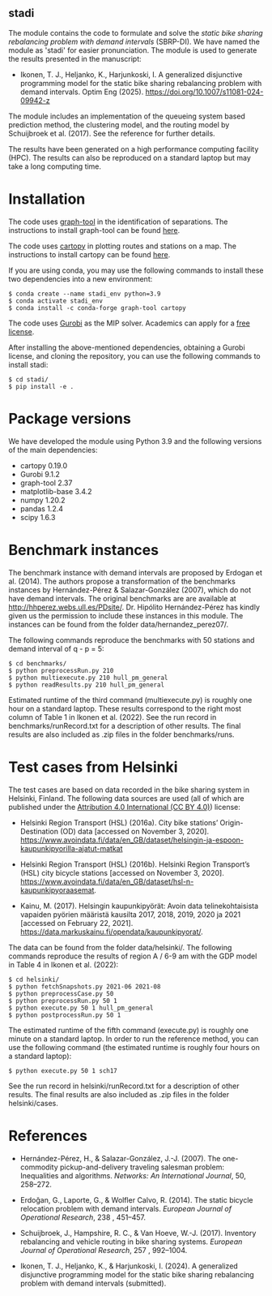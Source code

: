 stadi
--------

The module contains the code to formulate and solve the *static bike sharing rebalancing problem with demand intervals* (SBRP-DI). We have named the module as 'stadi' for easier pronunciation. The module is used to generate the results presented in the manuscript:

- Ikonen, T. J., Heljanko, K., Harjunkoski, I. A generalized disjunctive programming model for the static bike sharing rebalancing problem with demand intervals. Optim Eng (2025). https://doi.org/10.1007/s11081-024-09942-z

The module includes an implementation of the queueing system based prediction method, the clustering model, and the routing model by Schuijbroek et al. (2017). See the reference for further details.

The results have been generated on a high performance computing facility (HPC). The results can also be reproduced on a standard laptop but may take a long computing time.

# Installation

The code uses [graph-tool](https://graph-tool.skewed.de/) in the identification of separations. The instructions to install graph-tool can be found [here](https://git.skewed.de/count0/graph-tool/-/wikis/installation-instructions).

The code uses [cartopy](https://scitools.org.uk/cartopy/docs/latest/index.html#) in plotting routes and stations on a map. The instructions to install cartopy can be found [here](https://scitools.org.uk/cartopy/docs/latest/installing.html).

If you are using conda, you may use the following commands to install these two dependencies into a new environment:

    $ conda create --name stadi_env python=3.9
    $ conda activate stadi_env
    $ conda install -c conda-forge graph-tool cartopy

The code uses [Gurobi](https://www.gurobi.com/) as the MIP solver. Academics can apply for a [free license](https://www.gurobi.com/academia/academic-program-and-licenses/).

After installing the above-mentioned dependencies, obtaining a Gurobi license, and cloning the repository, you can use the following commands to install stadi:

    $ cd stadi/
    $ pip install -e .

# Package versions

We have developed the module using Python 3.9 and the following versions of the main dependencies:

- cartopy 0.19.0
- Gurobi 9.1.2
- graph-tool 2.37
- matplotlib-base 3.4.2
- numpy 1.20.2
- pandas 1.2.4
- scipy 1.6.3


# Benchmark instances

The benchmark instance with demand intervals are proposed by Erdogan et al. (2014). The authors propose a transformation of the benchmarks instances by Hernández-Pérez & Salazar-González (2007), which do not have demand intervals. The original benchmarks are are available at http://hhperez.webs.ull.es/PDsite/. Dr. Hipólito Hernández-Pérez has kindly given us the permission to include these instances in this module. The instances can be found from the folder data/hernandez_perez07/.

The following commands reproduce the benchmarks with 50 stations and demand interval of q - p = 5:

    $ cd benchmarks/
    $ python preprocessRun.py 210
    $ python multiexecute.py 210 hull_pm_general
    $ python readResults.py 210 hull_pm_general

Estimated runtime of the third command (multiexecute.py) is roughly one hour on a standard laptop. These results correspond to the right most column of Table 1 in Ikonen et al. (2022). See the run record in benchmarks/runRecord.txt for a description of other results. The final results are also included as .zip files in the folder benchmarks/runs.

# Test cases from Helsinki

The test cases are based on data recorded in the bike sharing system in Helsinki, Finland. The following data sources are used (all of which are published under the [Attribution 4.0 International (CC BY 4.0)](https://creativecommons.org/licenses/by/4.0/)) license:

- Helsinki Region Transport (HSL) (2016a). City bike stations’ Origin-Destination (OD) data [accessed on November 3, 2020]. https://www.avoindata.fi/data/en_GB/dataset/helsingin-ja-espoon-kaupunkipyorilla-ajatut-matkat

- Helsinki Region Transport (HSL) (2016b). Helsinki Region Transport’s (HSL) city bicycle stations [accessed on November 3, 2020]. https://www.avoindata.fi/data/en_GB/dataset/hsl-n-kaupunkipyoraasemat.

- Kainu, M. (2017). Helsingin kaupunkipyörät: Avoin data telinekohtaisista vapaiden pyörien määristä kausilta 2017, 2018, 2019, 2020 ja 2021 [accessed on February 22, 2021]. https://data.markuskainu.fi/opendata/kaupunkipyorat/.

The data can be found from the folder data/helsinki/. The following commands reproduce the results of region A / 6-9 am with the GDP model in Table 4 in Ikonen et al. (2022):

    $ cd helsinki/
    $ python fetchSnapshots.py 2021-06 2021-08
    $ python preprocessCase.py 50
    $ python preprocessRun.py 50 1
    $ python execute.py 50 1 hull_pm_general
    $ python postprocessRun.py 50 1

The estimated runtime of the fifth command (execute.py) is roughly one minute on a standard laptop. In order to run the reference method, you can use the following command (the estimated runtime is roughly four hours on a standard laptop):

    $ python execute.py 50 1 sch17

See the run record in helsinki/runRecord.txt for a description of other results. The final results are also included as .zip files in the folder helsinki/cases.

# References

- Hernández-Pérez, H., & Salazar-González, J.-J. (2007). The one-commodity pickup-and-delivery traveling salesman
problem: Inequalities and algorithms. *Networks: An International Journal*, 50, 258–272.

- Erdoğan, G., Laporte, G., & Wolfler Calvo, R. (2014). The static bicycle relocation problem with demand intervals.
*European Journal of Operational Research*, 238 , 451–457.

- Schuijbroek, J., Hampshire, R. C., & Van Hoeve, W.-J. (2017). Inventory rebalancing and vehicle routing in bike
sharing systems. *European Journal of Operational Research*, 257 , 992–1004.

- Ikonen, T. J., Heljanko, K., & Harjunkoski, I. (2024). A generalized disjunctive programming model for the static bike sharing rebalancing problem with demand intervals (submitted).